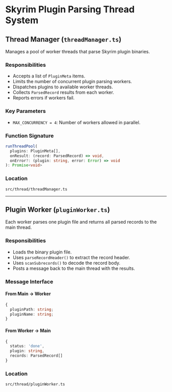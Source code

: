 # Skyrim Plugin Parsing Thread System

## Thread Manager (`threadManager.ts`)

Manages a pool of worker threads that parse Skyrim plugin binaries.

### Responsibilities
- Accepts a list of `PluginMeta` items.
- Limits the number of concurrent plugin parsing workers.
- Dispatches plugins to available worker threads.
- Collects `ParsedRecord` results from each worker.
- Reports errors if workers fail.

### Key Parameters
- `MAX_CONCURRENCY = 4`: Number of workers allowed in parallel.

### Function Signature
```ts
runThreadPool(
  plugins: PluginMeta[],
  onResult: (record: ParsedRecord) => void,
  onError?: (plugin: string, error: Error) => void
): Promise<void>
```

### Location
`src/thread/threadManager.ts`

---

## Plugin Worker (`pluginWorker.ts`)

Each worker parses one plugin file and returns all parsed records to the main thread.

### Responsibilities
- Loads the binary plugin file.
- Uses `parseRecordHeader()` to extract the record header.
- Uses `scanSubrecords()` to decode the record body.
- Posts a message back to the main thread with the results.

### Message Interface

#### From Main → Worker
```ts
{
  pluginPath: string;
  pluginName: string;
}
```

#### From Worker → Main
```ts
{
  status: 'done',
  plugin: string,
  records: ParsedRecord[]
}
```

### Location
`src/thread/pluginWorker.ts`
